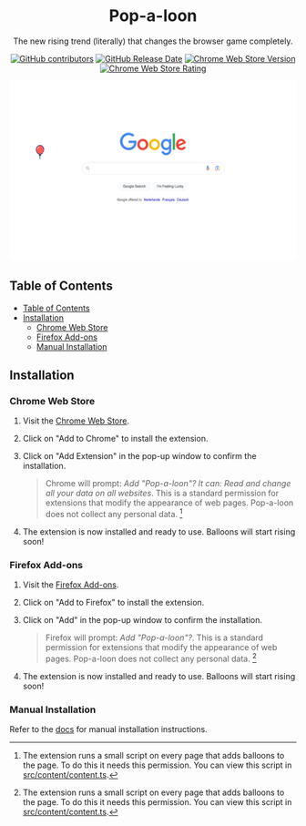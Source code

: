 <h1 align="center">Pop-a-loon</h1>

<p align="center">
The new rising trend (literally) that changes the browser game completely.
</p>

<div align="center">

[![GitHub contributors](https://img.shields.io/github/contributors/SimonStnn/pop-a-loon)](https://github.com/SimonStnn/pop-a-loon/graphs/contributors)
[![GitHub Release Date](https://img.shields.io/github/release-date-pre/SimonStnn/pop-a-loon)](https://github.com/SimonStnn/pop-a-loon/releases/latest)
[![Chrome Web Store Version](https://img.shields.io/chrome-web-store/v/pahcoancbdjmffpmfbnjablnabomdocp)](https://chromewebstore.google.com/detail/empty-title/pahcoancbdjmffpmfbnjablnabomdocp)
[![Chrome Web Store Rating](https://img.shields.io/chrome-web-store/rating/pahcoancbdjmffpmfbnjablnabomdocp)
](https://chromewebstore.google.com/detail/pop-a-loon/pahcoancbdjmffpmfbnjablnabomdocp/reviews)

</div>

![Screenshot-1](./resources/images/Screenshot-1.png)

## Table of Contents

- [Table of Contents](#table-of-contents)
- [Installation](#installation)
  - [Chrome Web Store](#chrome-web-store)
  - [Firefox Add-ons](#firefox-add-ons)
  - [Manual Installation](#manual-installation)

## Installation

### Chrome Web Store

1. Visit the [Chrome Web Store](https://chromewebstore.google.com/detail/empty-title/pahcoancbdjmffpmfbnjablnabomdocp).
1. Click on "Add to Chrome" to install the extension.
1. Click on "Add Extension" in the pop-up window to confirm the installation.

   > Chrome will prompt: _Add "Pop-a-loon"? It can: Read and change all your data on all websites_. This is a standard permission for extensions that modify the appearance of web pages. Pop-a-loon does not collect any personal data. [^1]

1. The extension is now installed and ready to use. Balloons will start rising soon!

### Firefox Add-ons

1. Visit the [Firefox Add-ons](https://addons.mozilla.org/en-US/firefox/addon/pop-a-loon/).
2. Click on "Add to Firefox" to install the extension.
3. Click on "Add" in the pop-up window to confirm the installation.

   > Firefox will prompt: _Add "Pop-a-loon"?_. This is a standard permission for extensions that modify the appearance of web pages. Pop-a-loon does not collect any personal data. [^1]

4. The extension is now installed and ready to use. Balloons will start rising soon!

### Manual Installation

Refer to the [docs](./docs/README.md) for manual installation instructions.

[^1]: The extension runs a small script on every page that adds balloons to the page. To do this it needs this permission. You can view this script in [src/content/content.ts](./src/content/content.ts).
